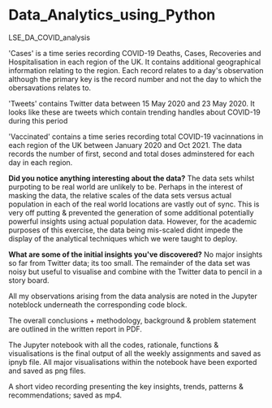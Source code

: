 # Data_Analytics_using_Python


LSE_DA_COVID_analysis


'Cases' is a time series recording COVID-19 Deaths, Cases, Recoveries and Hospitalisation in each region of the UK. It contains additional geographical information relating to the region. Each record relates to a day's observation although the primary key is the record number and not the day to which the obersavations relates to.  


'Tweets' contains Twitter data between 15 May 2020 and 23 May 2020. It looks like these are tweets which contain  trending handles about COVID-19 during this period


'Vaccinated' contains a time series recording total COVID-19 vacinnations in each region of the UK between January 2020 and Oct 2021. The data records the number of first, second and total doses adminstered for each day in each region. 


**Did you notice anything interesting about the data?** The data sets whilst purpoting to be real world are unlikely to be. Perhaps in the interest of masking the data, the relative scales of the data sets versus actual population in each of the real world locations are vastly out of sync. This is very off putting & prevented the generation of some additional potentially powerful insights using actual population data. However, for the academic purposes of this exercise, the data being mis-scaled didnt impede the display of the analytical techniques which we were taught to deploy. 


**What are some of the initial insights you've discovered?** No major insights so far from Twitter data; its too small. The remainder of the data set was noisy but useful to visualise and combine with the Twitter data to pencil in a story board.


All my observations arising from the data analysis are noted in the Jupyter noteblock underneath the corresponding code block.


The overall conclusions + methodology, background & problem statement are outlined in the written report in PDF.


The Jupyter notebook with all the codes, rationale, functions & visualisations is the final output of all the weekly assignments and saved as ipnyb file. All major visualisations within the notebook have been exported and saved as png files.


A short video recording presenting the key insights, trends, patterns & recommendations; saved as mp4.


